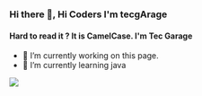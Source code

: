 ### Hi there 👋, Hi Coders I'm tecgArage
#### Hard to read it ? It is CamelCase. I'm Tec Garage

- 🔭 I’m currently working on this page. 
- 🌱 I’m currently learning java 

<p><img src="https://img.shields.io/docker/cloud/automated/TecgArage/Java-Application-for-Rent-A-Car" /></p>
